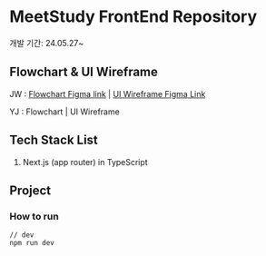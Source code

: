 # MeetStudy FrontEnd Repository

개발 기간: 24.05.27~

## Flowchart & UI Wireframe

JW : [Flowchart Figma link](https://www.figma.com/design/WXFzoM5PB0HXnwLF3MIYbG/240521-ms-flowchart-draft?node-id=0-244&t=iye7nTAkD8jDDbEe-0) | [UI Wireframe Figma Link](https://www.figma.com/design/8jSeeu0FzATU7awpClsMdk/UI-wireframe?node-id=0-1&t=qmoP2ZomC2XrzOca-1)

YJ : Flowchart | UI Wireframe

## Tech Stack List

1. Next.js (app router) in TypeScript

## Project

### How to run

```
// dev
npm run dev
```
